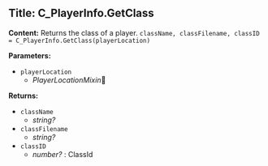 ## Title: C_PlayerInfo.GetClass

**Content:**
Returns the class of a player.
`className, classFilename, classID = C_PlayerInfo.GetClass(playerLocation)`

**Parameters:**
- `playerLocation`
  - *PlayerLocationMixin*🔗

**Returns:**
- `className`
  - *string?*
- `classFilename`
  - *string?*
- `classID`
  - *number?* : ClassId